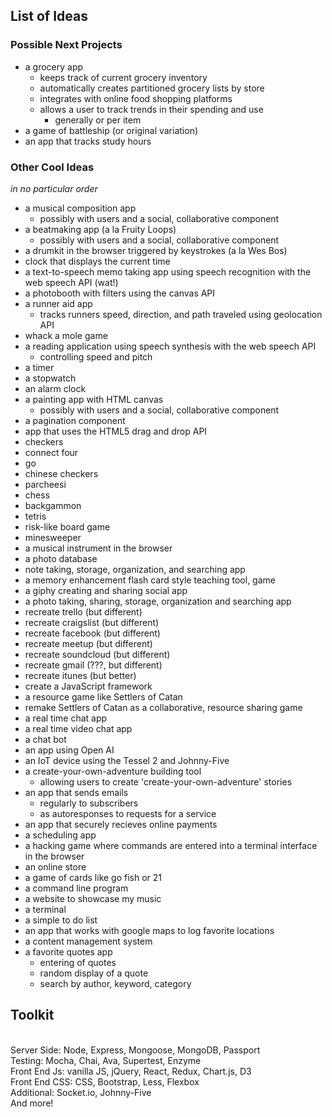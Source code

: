 ## List of Ideas

### Possible Next Projects
- a grocery app
	- keeps track of current grocery inventory
	- automatically creates partitioned grocery lists by store
	- integrates with online food shopping platforms
	- allows a user to track trends in their spending and use
		- generally or per item
- a game of battleship (or original variation)
- an app that tracks study hours

### Other Cool Ideas
_in no particular order_
- a musical composition app
	- possibly with users and a social, collaborative component
- a beatmaking app (a la Fruity Loops)
	- possibly with users and a social, collaborative component
- a drumkit in the browser triggered by keystrokes (a la Wes Bos)
- clock that displays the current time
- a text-to-speech memo taking app using speech recognition with the web speech API (wat!)
- a photobooth with filters using the canvas API
- a runner aid app
	- tracks runners speed, direction, and path traveled using geolocation API
- whack a mole game
- a reading application using speech synthesis with the web speech API
	- controlling speed and pitch
- a timer
- a stopwatch
- an alarm clock
- a painting app with HTML canvas
  - possibly with users and a social, collaborative component
- a pagination component
- app that uses the HTML5 drag and drop API
- checkers
- connect four
- go
- chinese checkers
- parcheesi
- chess
- backgammon
- tetris
- risk-like board game
- minesweeper
- a musical instrument in the browser
- a photo database
- note taking, storage, organization, and searching app
- a memory enhancement flash card style teaching tool, game
- a giphy creating and sharing social app
- a photo taking, sharing, storage, organization and searching app
- recreate trello (but different)
- recreate craigslist (but different)
- recreate facebook (but different)
- recreate meetup (but different)
- recreate soundcloud (but different)
- recreate gmail (???, but different)
- recreate itunes (but better)
- create a JavaScript framework
- a resource game like Settlers of Catan
- remake Settlers of Catan as a collaborative, resource sharing game
- a real time chat app
- a real time video chat app
- a chat bot
- an app using Open AI
- an IoT device using the Tessel 2 and Johnny-Five
- a create-your-own-adventure building tool
  - allowing users to create 'create-your-own-adventure' stories
- an app that sends emails
  - regularly to subscribers
  - as autoresponses to requests for a service
- an app that securely recieves online payments
- a scheduling app
- a hacking game where commands are entered into a terminal interface in the browser
- an online store
- a game of cards like go fish or 21
- a command line program
- a website to showcase my music
- a terminal
- a simple to do list
- an app that works with google maps to log favorite locations
- a content management system
- a favorite quotes app
  - entering of quotes
  - random display of a quote
  - search by author, keyword, category

## Toolkit
<br/>Server Side: Node, Express, Mongoose, MongoDB, Passport
<br/>Testing: Mocha, Chai, Ava, Supertest, Enzyme
<br/>Front End Js: vanilla JS, jQuery, React, Redux, Chart.js, D3
<br/>Front End CSS: CSS, Bootstrap, Less, Flexbox
<br/>Additional: Socket.io, Johnny-Five
<br/>And more!
